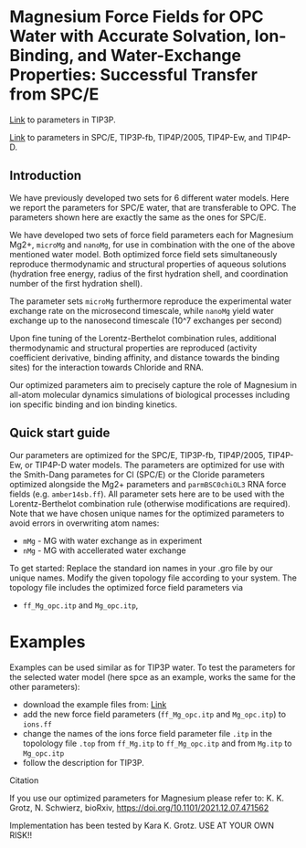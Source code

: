 # Magnesium Force Fields for OPC Water with Accurate Solvation, Ion-Binding, and Water-Exchange Properties: Successful Transfer from SPC/E

[Link](https://github.com/bio-phys/Magnesium-FFs) to parameters in TIP3P.

[Link](https://github.com/bio-phys/optimizedMgFFs) to parameters in SPC/E, TIP3P-fb, TIP4P/2005, TIP4P-Ew, and TIP4P-D.


## Introduction

We have previously developed two sets for 6 different water models. Here we report the parameters for SPC/E water, that are transferable to OPC. The parameters shown here are exactly the same as the ones for SPC/E. 

We have developed two sets of force field parameters each for Magnesium Mg2+, `microMg` and `nanoMg`, for use in combination with the one of the above mentioned water model. Both optimized force field sets simultaneously reproduce thermodynamic and structural properties of aqueous solutions (hydration free energy, radius of the first hydration shell, and coordination number of the first hydration shell).

The parameter sets `microMg` furthermore reproduce the experimental water exchange rate on the microsecond timescale, while `nanoMg` yield water exchange up to the nanosecond timescale (10^7 exchanges per second)

Upon fine tuning of the Lorentz-Berthelot combination rules, additional thermodynamic and structural properties are reproduced (activity coefficient derivative, binding affinity, and distance towards the binding sites) for the interaction towards Chloride and RNA.

Our optimized parameters aim to precisely capture the role of Magnesium in all-atom molecular dynamics simulations of biological processes including ion specific binding and ion binding kinetics.

## Quick start guide

Our parameters are optimized for the SPC/E, TIP3P-fb, TIP4P/2005, TIP4P-Ew, or TIP4P-D water models. The parameters are optimized for use with the Smith-Dang parametes for Cl (SPC/E) or the Cloride parameters optimized alongside the Mg2+ parameters and `parmBSC0chiOL3` RNA force fields (e.g. `amber14sb.ff`). All parameter sets here are to be used with the Lorentz-Berthelot combination rule (otherwise modifications are required). Note that we have chosen unique names for the optimized parameters to avoid errors in overwriting atom names:

* `mMg` - MG with water exchange as in experiment
* `nMg` - MG with accellerated water exchange

To get started: Replace the standard ion names in your .gro file by our unique names. Modify the given topology file according to your system. The topology file includes the optimized force field parameters via

* `ff_Mg_opc.itp` and `Mg_opc.itp`,

# Examples

Examples can be used similar as for TIP3P water. To test the parameters for the selected water model (here spce as an example, works the same for the other parameters):

* download the example files from: [Link](https://github.com/bio-phys/Magnesium-FFs)
* add the new force field parameters (`ff_Mg_opc.itp` and `Mg_opc.itp`) to `ions.ff`
* change the names of the ions force field parameter file `.itp` in the topolology file `.top` from `ff_Mg.itp` to `ff_Mg_opc.itp` and from `Mg.itp` to `Mg_opc.itp` 
* follow the description for TIP3P.

Citation

If you use our optimized parameters for Magnesium please refer to: K. K. Grotz, N. Schwierz, bioRxiv, https://doi.org/10.1101/2021.12.07.471562

Implementation has been tested by Kara K. Grotz. USE AT YOUR OWN RISK!!
